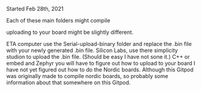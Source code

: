 
Started Feb 28th, 2021

Each of these main folders might compile

uploading to your board might be slightly different.

ETA computer use the Serial-upload-binary folder and replace the .bin file with your newly generated .bin file.
Silicon Labs, use there simplicity studion to upload the .bin file. (Should be easy I have not sone it.)
C++ or embed  and Zephyr you will have to figure out how to upload to your board
I have not yet figured out how to do the Nordic boards. Although this Gitpod was originally made to compile nordic boards, 
so probably some information about that somewhere on this Gitpod.
